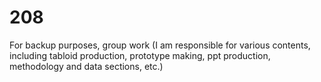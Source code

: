 # 208
For backup purposes, group work (I am responsible for various contents, including tabloid production, prototype making, ppt production, methodology and data sections, etc.)

